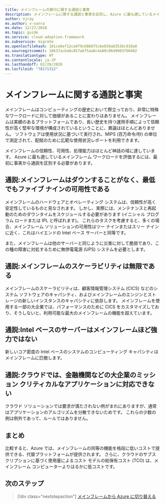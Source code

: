 ```yaml
---
title: メインフレームの移行に関する通説と事実
description: メインフレームに関する通説と事実を区別し、Azure に最も適しているメインフレーム ワークロードを評価する方法について説明します。
author: njray
ms.author: v-nanra
ms.date: 12/27/2018
ms.topic: guide
ms.service: cloud-adoption-framework
ms.subservice: migrate
ms.openlocfilehash: 101ce6ef12ca9f9c686075c6e839a8353bc93da8
ms.sourcegitcommit: 10637acba8c857a6f5aa8c4a80c0649903f60402
ms.translationtype: HT
ms.contentlocale: ja-JP
ms.lasthandoff: 02/28/2020
ms.locfileid: "78171312"
---
```

# <a name="mainframe-myths-and-facts"></a>メインフレームに関する通説と事実

メインフレームはコンピューティングの歴史において際立っており、非常に特殊なワークロードに対して価値があることに変わりはありません。 メインフレームは実績のあるプラットフォームであり、長い歴史を持つ運用手順によって信頼性が高く堅牢な環境が構成されているということに、異論はほとんどありません。 ソフトウェアは使用状況に基づいて実行され、MIPS (百万命令/秒) の単位で測定されて、配賦のために広範な使用状況レポートを利用できます。

メインフレームの信頼性、可用性、処理能力はほとんど神話の域に達しています。 Azure に最も適しているメインフレーム ワークロードを評価するには、最初に事実から通説を区別する必要があります。

## <a name="myth-mainframes-never-go-down-and-have-a-minimum-of-five-9s-of-availability"></a>通説:メインフレームはダウンすることがなく、最低でもファイブ ナインの可用性である

メインフレームのハードウェアとオペレーティング システムは、信頼性が高く安定性しているものと見なされます。 しかし、実際には、メンテナンスと再起動のためのダウンタイムをスケジュールする必要があります (イニシャル プログラム ロードまたは IPL と呼ばれます)。 これらのタスクを考慮すると、多くの場合、メインフレーム ソリューションの可用性はツー ナインまたはスリー ナインに近く、これはハイエンドの Intel ベース サーバーと同等です。

また、メインフレームは他のサーバーと同じように災害に対して脆弱であり、この種の障害に対処するために無停電電源 (UPS) システムを必要とします。

## <a name="myth-mainframes-have-limitless-scalability"></a>通説:メインフレームのスケーラビリティは無限である

メインフレームのスケーラビリティは、顧客情報管理システム (CICS) などのシステム ソフトウェアのキャパシティ、およびメインフレームのエンジンとストレージの新しいインスタンスのキャパシティに依存します。 メインフレームを使用する一部の大企業では、パフォーマンスのために CICS をカスタマイズしており、そうしないと、利用可能な最大のメインフレームの機能を超えています。

## <a name="myth-intel-based-servers-are-not-as-powerful-as-mainframes"></a>通説:Intel ベースのサーバーはメインフレームほど強力ではない

新しいコア密度の Intel ベースのシステムのコンピューティング キャパシティはメインフレームに匹敵します。

## <a name="myth-the-cloud-cant-accommodate-mission-critical-applications-for-large-companies-such-as-financial-institutions"></a>通説:クラウドでは、金融機関などの大企業のミッション クリティカルなアプリケーションに対応できない

クラウド ソリューションでは要求が満たされない例がまれにありますが、通常はアプリケーションのアルゴリズムを分散できないためです。 これらの少数の例は例外であって、ルールではありません。

## <a name="summary"></a>まとめ

比較すると、Azure では、メインフレームの同等の機能を格段に低いコストで提供できる、代替プラットフォームが提供されます。 さらに、クラウドのサブスクリプションに基づく使用量によるコスト モデルの総保有コスト (TCO) は、メインフレーム コンピューターよりはるかに低コストです。

## <a name="next-steps"></a>次のステップ

> [!div class="nextstepaction"]
> [メインフレームから Azure に切り替える](./migration-strategies.md)
